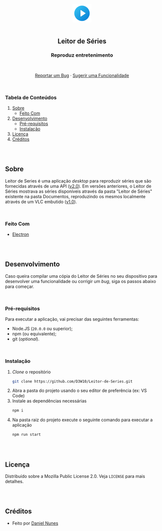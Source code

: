 <br />
<br />
<div align="center">
    <a href="https://github.com/D3W10/Leitor-de-Series">
        <img src="https://raw.githubusercontent.com/D3W10/Leitor-de-Series/master/assets/logo.png" alt="Logo" width="60" height="60">
    </a>
    <br />
    <br />
    <h2 align="center">Leitor de Séries</h2>
    <h3 align="center">Reproduz entretenimento</h3>
    <br />
    <p align="center">
        <a href="https://github.com/D3W10/Leitor-de-Series/issues">Reportar um Bug</a>
        ·
        <a href="https://github.com/D3W10/Leitor-de-Series/issues">Sugerir uma Funcionalidade</a>
    </p>
</div>
<br />

### Tabela de Conteúdos
1. [Sobre](#sobre)
    - [Feito Com](#feito-com)
2. [Desenvolvimento](#desenvolvimento)
    - [Pré-requisitos](#pré-requisitos)
    - [Instalação](#instalação)
3. [Licença](#licença)
4. [Créditos](#créditos)

<br />
<br />

## Sobre

Leitor de Series é uma aplicação *desktop* para reproduzir séries que são fornecidas através de uma API ([v2.0](https://github.com/D3W10/Leitor-de-Series/tree/main)). Em versões anteriores, o Leitor de Séries mostrava as séries disponíveis através da pasta "Leitor de Séries" existente na pasta Documentos, reproduzindo os mesmos localmente através de um VLC embutido ([v1.0](https://github.com/Leitor-de-Series/CosmoChamp/tree/v1.0)).

<br />

### Feito Com

- [Electron](https://www.electronjs.org/)

<br />
<br />

## Desenvolvimento

Caso queira compilar uma cópia do Leitor de Séries no seu dispositivo para desenvolver uma funcionalidade ou corrigir um *bug*, siga os passos abaixo para começar.

<br />

### Pré-requisitos

Para executar a aplicação, vai precisar das seguintes ferramentas:
- Node.JS (`20.0.0` ou superior);
- npm (ou equivalente);
- git (*optional*).

<br />

### Instalação

1. *Clone* o repositório
    ```sh
    git clone https://github.com/D3W10/Leitor-de-Series.git
    ```
2. Abra a pasta do projeto usando o seu editor de preferência (ex: VS Code)
3. Instale as dependências necessárias
    ```sh
    npm i
    ```
4. Na pasta raiz do projeto execute o seguinte comando para executar a aplicação
    ```sh
    npm run start
    ```

<br />
<br />

## Licença

Distribuído sobre a Mozilla Public License 2.0. Veja `LICENSE` para mais detalhes.

<br />
<br />

## Créditos

- Feito por [Daniel Nunes](https://d3w10.netlify.app/)
